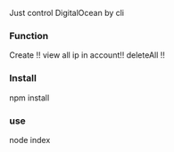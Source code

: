 Just control DigitalOcean by cli

### Function
Create !!
view all ip in account!!
deleteAll !!

### Install
npm install

### use
node index
